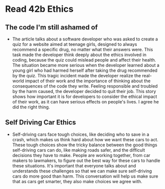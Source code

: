# Read 42b Ethics

## The code I'm still ashamed of
* The article talks about a software developer who was asked to create a quiz for a website aimed at teenage girls, designed to always recommend a specific drug, no matter what their answers were. This task made the developer think deeply about the ethics involved in coding, because the quiz could mislead people and affect their health. The situation became more serious when the developer learned about a young girl who had harmed herself after taking the drug recommended by the quiz. This tragic incident made the developer realize the real-world impact of their work and the importance of thinking about the consequences of the code they write. Feeling responsible and troubled by the harm caused, the developer decided to quit their job. This story shows how important it is for developers to consider the ethical impact of their work, as it can have serious effects on people's lives. I agree he did the right thing.

## Self Driving Car Ethics
* Self-driving cars face tough choices, like deciding who to save in a crash, which makes us think hard about how we want these cars to act. These tough choices show the tricky balance between the good things self-driving cars can do, like making roads safer, and the difficult decisions they have to make. People are working together, from car makers to lawmakers, to figure out the best way for these cars to handle these situations. It's important that everyone talks about and understands these challenges so that we can make sure self-driving cars do more good than harm. This conversation will help us make sure that as cars get smarter, they also make choices we agree with.